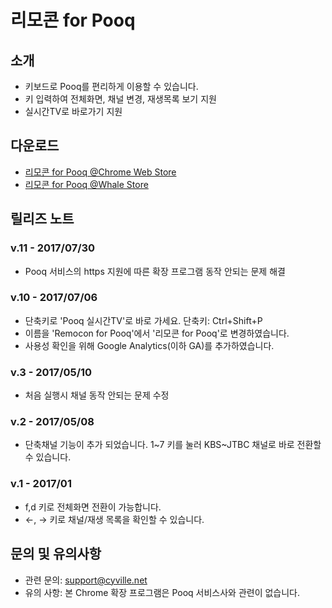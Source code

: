 # 리모콘 for Pooq

## 소개

- 키보드로 Pooq를 편리하게 이용할 수 있습니다. 
- 키 입력하여 전체화면, 채널 변경, 재생목록 보기 지원
- 실시간TV로 바로가기 지원

## 다운로드
- [리모콘 for Pooq @Chrome Web Store](https://chrome.google.com/webstore/detail/remocon-for-pooq/fanlfkdjgojjhjigakefkncagnfiekel)
- [리모콘 for Pooq @Whale Store](https://store.whale.naver.com/detail/afckmaohmopmianbgpmpjemeijcmiioe)

## 릴리즈 노트

### v.11 - 2017/07/30
 - Pooq 서비스의 https 지원에 따른 확장 프로그램 동작 안되는 문제 해결
### v.10 - 2017/07/06
 - 단축키로 'Pooq 실시간TV'로 바로 가세요. 단축키: Ctrl+Shift+P
 - 이름을 'Remocon for Pooq'에서 '리모콘 for Pooq'로 변경하였습니다.
 - 사용성 확인을 위해 Google Analytics(이하 GA)를 추가하였습니다.
### v.3 - 2017/05/10
- 처음 실행시 채널 동작 안되는 문제 수정
### v.2 - 2017/05/08
- 단축채널 기능이 추가 되었습니다. 1\~7 키를 눌러 KBS~JTBC 채널로 바로 전환할 수 있습니다.
### v.1 - 2017/01
- f,d 키로 전체화면 전환이 가능합니다.
- ←, → 키로 채널/재생 목록을 확인할 수 있습니다. 

## 문의 및 유의사항
 - 관련 문의: support@cyville.net
 - 유의 사항: 본 Chrome 확장 프로그램은 Pooq 서비스사와 관련이 없습니다.
